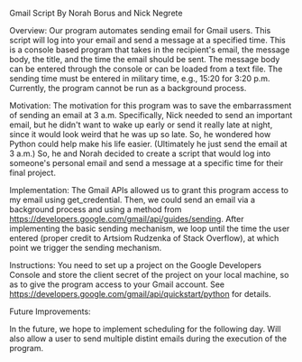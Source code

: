 Gmail Script 
By Norah Borus and Nick Negrete


Overview:
Our program automates sending email for Gmail users. This script will 
log into your email and send a message at a specified time. This is a console based program that 
takes in the recipient's email, the message body, the title, and the time the email should be 
sent. The message body can be entered through the console or can be loaded from a text file. 
The sending time must be entered in military time, e.g., 15:20 for 3:20 p.m. Currently, the 
program cannot be run as a background process. 


Motivation:
The motivation for this program was to save the embarrassment of sending an email at 3 a.m. 
Specifically, Nick needed to send an important email, but he didn't want to wake up early or 
send it really late at night, since it would look weird that he was up so late. So, he wondered 
how Python could help make his life easier. (Ultimately he just send the email at 3 a.m.) So, he and 
Norah decided to create a script that would log into someone's personal email and send a message at 
a specific time for their final project. 

Implementation:
The Gmail APIs allowed us to grant this program access to my email using 
get_credential. Then, we could send an email via a background process and using a method from https://developers.google.com/gmail/api/guides/sending. 
After implementing the basic sending mechanism, we loop until the time the user entered (proper credit to Artsiom 
Rudzenka of Stack Overflow), at which point we trigger the sending mechanism. 

Instructions:
You need to set up a project on the Google Developers Console and store the client secret of the project on your local machine, so as to give the program access to your Gmail account. See https://developers.google.com/gmail/api/quickstart/python for details.


Future Improvements:

In the future, we hope to implement scheduling for the following day. Will also allow a user to send multiple distint emails during the execution of the program.
